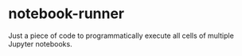 # notebook-runner

Just a piece of code to programmatically execute all cells of multiple Jupyter notebooks.